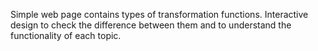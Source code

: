 Simple web page contains types of transformation functions.
Interactive design to check the difference between them and to understand the functionality of each topic.
